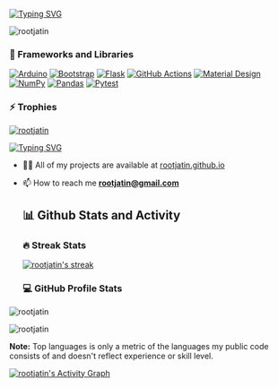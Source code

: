 
[![Typing SVG](https://readme-typing-svg.demolab.com/?lines=Jatin+Sharma;Frontend+Developer;Compiler+Designer)](https://rootjatin.github.io)
<p align="left"> <img src="https://komarev.com/ghpvc/?username=rootjatin&label=Profile%20views&color=0e75b6&style=flat" alt="rootjatin" /> </p>
<h3>🧰 Frameworks and Libraries</h3>

  <p>
      <a href="#"><img alt="Arduino" src="https://img.shields.io/badge/-Arduino-00979D?logo=Arduino&logoColor=white"></a>
      <a href="#"><img alt="Bootstrap" src="https://img.shields.io/badge/Bootstrap-7952B3.svg?logo=bootstrap&logoColor=white"></a>
      <a href="#"><img alt="Flask" src="https://img.shields.io/badge/Flask-000000.svg?logo=flask&logoColor=white"></a>
      <a href="#"><img alt="GitHub Actions" src="https://img.shields.io/badge/GitHub%20Actions-2671E5.svg?logo=github%20actions&logoColor=white"></a>
      <a href="#"><img alt="Material Design" src="https://img.shields.io/badge/Material%20Design-0081CB.svg?logo=material-design&logoColor=white"></a>
      <a href="#"><img alt="NumPy" src="https://img.shields.io/badge/Numpy-013243.svg?logo=numpy&logoColor=white"></a>
      <a href="#"><img alt="Pandas" src="https://img.shields.io/badge/Pandas-150458.svg?logo=pandas&logoColor=white"></a>
      <a href="#"><img alt="Pytest" src="https://img.shields.io/badge/Pytest-0A9EDC.svg?logo=pytest&logoColor=white"></a>
  </p>

<h3 > ⚡ Trophies</h3>

<p align="left"> <a href="https://github.com/ryo-ma/github-profile-trophy"><img src="https://github-profile-trophy.vercel.app/?username=rootjatin" alt="rootjatin" /></a> </p>

[![Typing SVG](https://readme-typing-svg.demolab.com/?lines=currently+working+as+cs+developer+at;SKAO+Radio+Telescope;looking+to+collaborate+on;Compiler+based+project;fond+of+making+viruses;ask+me+about+opengl)](https://rootjatin.github.io)



- 👨‍💻 All of my projects are available at [rootjatin.github.io](rootjatin.github.io)

- 📫 How to reach me **rootjatin@gmail.com**

  <summary><h2>📊 Github Stats and Activity</h2></summary>

  <h3>🔥 Streak Stats</h3>

  <!-- GitHub Readme Streak Stats - https://github.com/rootjatin/github-readme-streak-stats -->
  <p>
    <a href="https://github.com/rootjatin/github-readme-streak-stats">
      <img title="🔥 Get streak stats for your profile at git.io/streak-stats" alt="rootjatin's streak" src="https://streak-stats.demolab.com/?user=rootjatin&theme=monokai-metallian&hide_border=true"/>
    </a>
  </p>

  <h3>💻 GitHub Profile Stats</h3>

  <!-- https://github.com/anuraghazra/github-readme-stats -->

 <p>&nbsp;<img align="left" src="https://github-readme-stats.vercel.app/api?username=rootjatin&show_icons=true&locale=en" alt="rootjatin" /></p> 

<p>&nbsp;<img align="left" src="https://github-readme-stats.vercel.app/api/?username=rootjatin&show_icons=true&include_all_commits=true&count_private=true&theme=react&hide_border=true&bg_color=1F222E&title_color=F85D7F&icon_color=F8D866" alt="rootjatin" /> </p> 
  

  <b>Note:</b> Top languages is only a metric of the languages my public code consists of and doesn't reflect experience or skill level.
  

  <a href="https://github.com/ashutosh00710/github-readme-activity-graph"><img alt="rootjatin's Activity Graph" src="https://github-readme-activity-graph.cyclic.app/graph/?username=rootjatin&bg_color=1F222E&color=F8D866&line=F85D7F&point=FFFFFF&hide_border=true" /></a>




